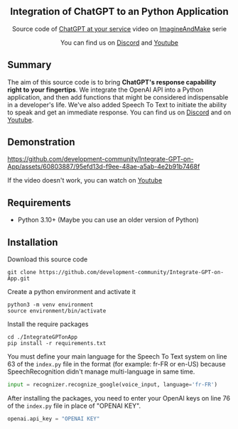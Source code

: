 <div align="center">
    <h2>Integration of ChatGPT to an Python Application</h2>
    <p>Source code of <a href="https://www.youtube.com/watch?v=hr97D41UrAA" target="_blank"><u>ChatGPT at your service</u></a> video on <a href="https://www.youtube.com/playlist?list=PLpBtWRenhW_S0YjxqE1fhbtTuK8SSZHNW" target="_blank"><u>ImagineAndMake</u></a> serie</p>
    <p>You can find us on <a href="https://discord.com/invite/dev-community">Discord</a> and <a href="https://www.youtube.com/channel/UCmH1td7f73IEyYNNg5XDT9g">Youtube</a></p>
</div>

## Summary

The aim of this source code is to bring __ChatGPT's response capability right to your fingertips__. We integrate the OpenAI API into a Python application, and then add functions that might be considered indispensable in a developer's life. We've also added Speech To Text to initiate the ability to speak and get an immediate response.
You can find us on [Discord](http://discord.com/invite/dev-community) and on [Youtube](https://www.youtube.com/channel/UCmH1td7f73IEyYNNg5XDT9g).

## Demonstration

https://github.com/development-community/Integrate-GPT-on-App/assets/60803887/95efd13d-f9ee-48ae-a5ab-4e2b91b7468f

If the video doesn't work, you can watch on [Youtube](https://youtu.be/LlF1ojpID_c)

## Requirements
- Python 3.10+ (Maybe you can use an older version of Python)

## Installation

Download this source code
```
git clone https://github.com/development-community/Integrate-GPT-on-App.git
```

Create a python environment and activate it
```
python3 -m venv environment
source environment/bin/activate
```

Install the require packages
```
cd ./IntegrateGPTonApp
pip install -r requirements.txt
```

You must define your main language for the Speech To Text system on line 63 of the `index.py` file in the format (for example: fr-FR or en-US) because SpeechRecognition didn't manage multi-language in same time.
```python
input = recognizer.recognize_google(voice_input, language='fr-FR')
```

After installing the packages, you need to enter your OpenAI keys on line 76 of the `index.py` file in place of "OPENAI KEY".
```python
openai.api_key = "OPENAI KEY"
```
